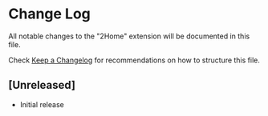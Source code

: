 # Change Log

All notable changes to the "2Home" extension will be documented in this file.

Check [Keep a Changelog](http://keepachangelog.com/) for recommendations on how to structure this file.

## [Unreleased]

- Initial release